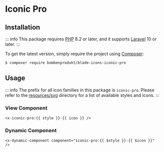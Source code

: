 # Iconic Pro

## Installation

::: info
This package requires [PHP](https://www.php.net/) 8.2 or later, and it supports [Laravel](https://laravel.com/) 10 or later.
:::

To get the latest version, simply require the project using [Composer](https://getcomposer.org/):

```bash
$ composer require bombenprodukt/blade-icons-iconic-pro
```

## Usage

::: info
The prefix for all icon families in this package is `iconic-pro`. Please refer to the [resources/svg](https://github.com/faustbrian/blade-icons-iconic-pro/tree/main/resources/svg) directory for a list of available styles and icons.
:::

### View Component

```blade
<x-iconic-pro:{{ style }}-{{ icon }} />
```

### Dynamic Component

```blade
<x-dynamic-component component="iconic-pro:{{ $style }}-{{ $icon }}" />
```
